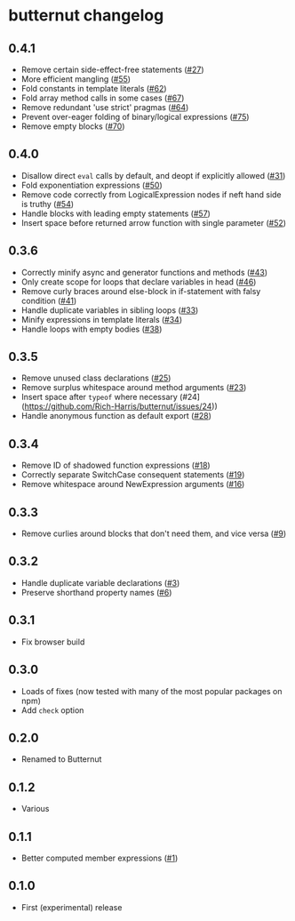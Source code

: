 # butternut changelog

## 0.4.1

* Remove certain side-effect-free statements ([#27](https://github.com/Rich-Harris/butternut/issues/27))
* More efficient mangling ([#55](https://github.com/Rich-Harris/butternut/issues/55))
* Fold constants in template literals ([#62](https://github.com/Rich-Harris/butternut/issues/62))
* Fold array method calls in some cases ([#67](https://github.com/Rich-Harris/butternut/pull/67))
* Remove redundant 'use strict' pragmas ([#64](https://github.com/Rich-Harris/butternut/issues/64))
* Prevent over-eager folding of binary/logical expressions ([#75](https://github.com/Rich-Harris/butternut/issues/75))
* Remove empty blocks ([#70](https://github.com/Rich-Harris/butternut/issues/70))

## 0.4.0

* Disallow direct `eval` calls by default, and deopt if explicitly allowed ([#31](https://github.com/Rich-Harris/butternut/issues/31))
* Fold exponentiation expressions ([#50](https://github.com/Rich-Harris/butternut/pull/50))
* Remove code correctly from LogicalExpression nodes if neft hand side is truthy ([#54](https://github.com/Rich-Harris/butternut/issues/54))
* Handle blocks with leading empty statements ([#57](https://github.com/Rich-Harris/butternut/issues/57))
* Insert space before returned arrow function with single parameter ([#52](https://github.com/Rich-Harris/butternut/issues/52))

## 0.3.6

* Correctly minify async and generator functions and methods ([#43](https://github.com/Rich-Harris/butternut/issues/43))
* Only create scope for loops that declare variables in head ([#46](https://github.com/Rich-Harris/butternut/issues/46))
* Remove curly braces around else-block in if-statement with falsy condition ([#41](https://github.com/Rich-Harris/butternut/issues/41))
* Handle duplicate variables in sibling loops ([#33](https://github.com/Rich-Harris/butternut/issues/33))
* Minify expressions in template literals ([#34](https://github.com/Rich-Harris/butternut/issues/34))
* Handle loops with empty bodies ([#38](https://github.com/Rich-Harris/butternut/issues/38))

## 0.3.5

* Remove unused class declarations ([#25](https://github.com/Rich-Harris/butternut/pull/25))
* Remove surplus whitespace around method arguments ([#23](https://github.com/Rich-Harris/butternut/issues/23))
* Insert space after `typeof` where necessary (#24](https://github.com/Rich-Harris/butternut/issues/24))
* Handle anonymous function as default export ([#28](https://github.com/Rich-Harris/butternut/issues/28))

## 0.3.4

* Remove ID of shadowed function expressions ([#18](https://github.com/Rich-Harris/butternut/issues/18))
* Correctly separate SwitchCase consequent statements ([#19](https://github.com/Rich-Harris/butternut/issues/19))
* Remove whitespace around NewExpression arguments ([#16](https://github.com/Rich-Harris/butternut/issues/16))

## 0.3.3

* Remove curlies around blocks that don't need them, and vice versa ([#9](https://github.com/Rich-Harris/butternut/issues/9))

## 0.3.2

* Handle duplicate variable declarations ([#3](https://github.com/Rich-Harris/butternut/issues/3))
* Preserve shorthand property names ([#6](https://github.com/Rich-Harris/butternut/issues/6))

## 0.3.1

* Fix browser build

## 0.3.0

* Loads of fixes (now tested with many of the most popular packages on npm)
* Add `check` option

## 0.2.0

* Renamed to Butternut

## 0.1.2

* Various

## 0.1.1

* Better computed member expressions ([#1](https://github.com/Rich-Harris/butternut/issues/1))

## 0.1.0

* First (experimental) release
